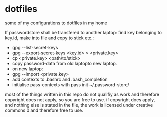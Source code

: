 # dotfiles
some of my configurations to dotfiles in my home

If passwordstore shall be transfered to another laptop:
find key belonging to key.id, make into file and copy to stick etc.:
* gpg --list-secret-keys
* gpg --export-secret-keys <key.id> > <private.key>
* cp <private.key> <path/to/stick>
* copy password-data from old laptopto new laptop.
* on new laptop:
* gpg --import <private.key>
* add contexts to .bashrc and .bash_completion
* initialise pass-contexts with pass init ~/.password-store/<context>

most of the things written in this repo do not qualifiy as work and therefore copyright does not apply, so you are free to use. 
if copyright does apply, and nothing else is stated in the file, the work is licensed under creative commons 0 and therefore free to use.
